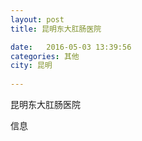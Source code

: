 ```yaml
--- 
layout: post 
title: 昆明东大肛肠医院

date:   2016-05-03 13:39:56 
categories: 其他  
city: 昆明
  
--- 
```

   
昆明东大肛肠医院

信息

